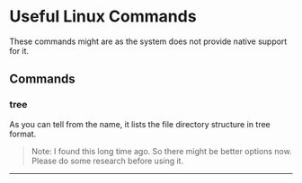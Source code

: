 # Useful Linux Commands

These commands might are as the system does not provide native support for it.

Commands
---
### tree
As you can tell from the name, it lists the file directory structure in tree format. 
> Note: I found this long time ago. So there might be better options now. Please 
> do some research before using it.

---